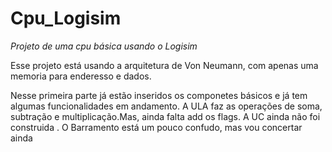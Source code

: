 # Cpu_Logisim
*Projeto de  uma cpu básica usando o Logisim*

Esse projeto está usando a arquitetura de Von Neumann, com apenas uma memoria para enderesso e dados.


Nesse primeira parte já estão inseridos os componetes básicos e já tem algumas funcionalidades em andamento.
A ULA faz as operações de soma, subtração e multiplicação.Mas, ainda falta add os flags.
A UC ainda não foi construida .
O Barramento está um pouco confudo, mas vou concertar ainda 
